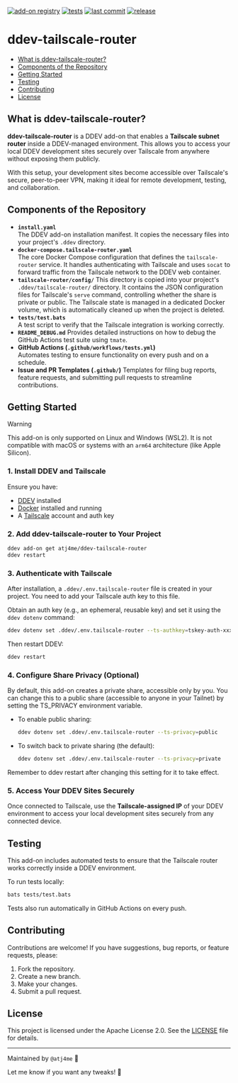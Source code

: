 [![add-on registry](https://img.shields.io/badge/DDEV-Add--on_Registry-blue)](https://addons.ddev.com)
[![tests](https://github.com/atj4me/ddev-tailscale-router/actions/workflows/tests.yml/badge.svg?branch=main)](https://github.com/atj4me/ddev-tailscale-router/actions/workflows/tests.yml?query=branch%3Amain)
[![last commit](https://img.shields.io/github/last-commit/atj4me/ddev-tailscale-router)](https://github.com/atj4me/ddev-tailscale-router/commits)
[![release](https://img.shields.io/github/v/release/atj4me/ddev-tailscale-router)](https://github.com/atj4me/ddev-tailscale-router/releases/latest)

# ddev-tailscale-router <!-- omit in toc -->

- [What is ddev-tailscale-router?](#what-is-ddev-tailscale-router)
- [Components of the Repository](#components-of-the-repository)
- [Getting Started](#getting-started)
- [Testing](#testing)
- [Contributing](#contributing)
- [License](#license)

## What is ddev-tailscale-router?

**ddev-tailscale-router** is a DDEV add-on that enables a **Tailscale subnet router** inside a DDEV-managed environment. This allows you to access your local DDEV development sites securely over Tailscale from anywhere without exposing them publicly.

With this setup, your development sites become accessible over Tailscale's secure, peer-to-peer VPN, making it ideal for remote development, testing, and collaboration.

## Components of the Repository

- **`install.yaml`**  
  The DDEV add-on installation manifest. It copies the necessary files into your project's `.ddev` directory.
- **`docker-compose.tailscale-router.yaml`**  
  The core Docker Compose configuration that defines the `tailscale-router` service. It handles authenticating with Tailscale and uses `socat` to forward traffic from the Tailscale network to the DDEV web container.
- **`tailscale-router/config/`**
  This directory is copied into your project's `.ddev/tailscale-router/` directory. It contains the JSON configuration files for Tailscale's `serve` command, controlling whether the share is private or public. The Tailscale state is managed in a dedicated Docker volume, which is automatically cleaned up when the project is deleted.
- **`tests/test.bats`**  
  A test script to verify that the Tailscale integration is working correctly.
- **`README_DEBUG.md`**
  Provides detailed instructions on how to debug the GitHub Actions test suite using `tmate`.
- **GitHub Actions (`.github/workflows/tests.yml`)**  
  Automates testing to ensure functionality on every push and on a schedule.
- **Issue and PR Templates (`.github/`)**
  Templates for filing bug reports, feature requests, and submitting pull requests to streamline contributions.

## Getting Started

> [!WARNING]
> This add-on is only supported on Linux and Windows (WSL2). It is not compatible with macOS or systems with an `arm64` architecture (like Apple Silicon).

### 1. Install DDEV and Tailscale

Ensure you have:
- [DDEV](https://ddev.readthedocs.io/en/stable/) installed
- [Docker](https://www.docker.com/get-started) installed and running
- A [Tailscale](https://tailscale.com/) account and auth key

### 2. Add ddev-tailscale-router to Your Project

```bash
ddev add-on get atj4me/ddev-tailscale-router
ddev restart
```

### 3. Authenticate with Tailscale

After installation, a `.ddev/.env.tailscale-router` file is created in your project. You need to add your Tailscale auth key to this file.

Obtain an auth key (e.g., an ephemeral, reusable key) and set it using the `ddev dotenv` command:

```bash
ddev dotenv set .ddev/.env.tailscale-router --ts-authkey=tskey-auth-xxxx
```

Then restart DDEV:

```bash
ddev restart
```

### 4. Configure Share Privacy (Optional) 
By default, this add-on creates a private share, accessible only by you. You can change this to a public share (accessible to anyone in your Tailnet) by setting the TS_PRIVACY environment variable. 

* To enable public sharing: 

  ```bash
  ddev dotenv set .ddev/.env.tailscale-router --ts-privacy=public
  ```

* To switch back to private sharing (the default): 

  ```bash
  ddev dotenv set .ddev/.env.tailscale-router --ts-privacy=private
  ```

Remember to ddev restart after changing this setting for it to take effect. 

### 5. Access Your DDEV Sites Securely

Once connected to Tailscale, use the **Tailscale-assigned IP** of your DDEV environment to access your local development sites securely from any connected device.

## Testing

This add-on includes automated tests to ensure that the Tailscale router works correctly inside a DDEV environment.

To run tests locally:

```bash
bats tests/test.bats
```

Tests also run automatically in GitHub Actions on every push.

## Contributing

Contributions are welcome! If you have suggestions, bug reports, or feature requests, please:

1. Fork the repository.
2. Create a new branch.
3. Make your changes.
4. Submit a pull request.

## License

This project is licensed under the Apache License 2.0. See the [LICENSE](LICENSE) file for details.

---

Maintained by `@atj4me` 🚀  

Let me know if you want any tweaks! 🎯
